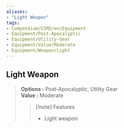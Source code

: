 ```yaml
---
aliases:
- "Light Weapon"
tags:
- Compendium/CSRD/en/Equipment
- Equipment/Post-Apocalyptic
- Equipment/Utility-Gear
- Equipment/Value/Moderate
- Equipment/Weapon/Light
---
```


  
## Light Weapon  
  
>  
> **Options :** Post-Apocalyptic, Utility Gear  
> **Value :** Moderate  
>>[!note] Features  
>> - Light weapon